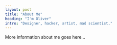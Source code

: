 ```yaml
---
layout: post
title: "About Me"
heading: "I'm Oliver"
intro: "Designer, hacker, artist, mad scientist."
---
```

More information about me goes here...